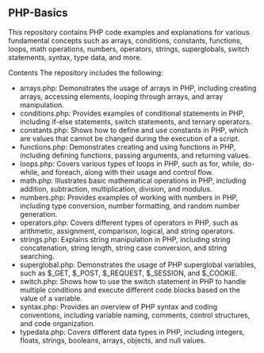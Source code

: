 ## PHP-Basics
This repository contains PHP code examples and explanations for various fundamental concepts such as arrays, conditions, constants, functions, loops, math operations, numbers, operators, strings, superglobals, switch statements, syntax, type data, and more.

Contents
The repository includes the following:

- arrays.php: Demonstrates the usage of arrays in PHP, including creating arrays, accessing elements, looping through arrays, and array manipulation.
- conditions.php: Provides examples of conditional statements in PHP, including if-else statements, switch statements, and ternary operators.
- constants.php: Shows how to define and use constants in PHP, which are values that cannot be changed during the execution of a script.
- functions.php: Demonstrates creating and using functions in PHP, including defining functions, passing arguments, and returning values.
- loops.php: Covers various types of loops in PHP, such as for, while, do-while, and foreach, along with their usage and control flow.
- math.php: Illustrates basic mathematical operations in PHP, including addition, subtraction, multiplication, division, and modulus.
- numbers.php: Provides examples of working with numbers in PHP, including type conversion, number formatting, and random number generation.
- operators.php: Covers different types of operators in PHP, such as arithmetic, assignment, comparison, logical, and string operators.
- strings.php: Explains string manipulation in PHP, including string concatenation, string length, string case conversion, and string searching.
- superglobal.php: Demonstrates the usage of PHP superglobal variables, such as $_GET, $_POST, $_REQUEST, $_SESSION, and $_COOKIE.
- switch.php: Shows how to use the switch statement in PHP to handle multiple conditions and execute different code blocks based on the value of a variable.
- syntax.php: Provides an overview of PHP syntax and coding conventions, including variable naming, comments, control structures, and code organization.
- typedata.php: Covers different data types in PHP, including integers, floats, strings, booleans, arrays, objects, and null values.
